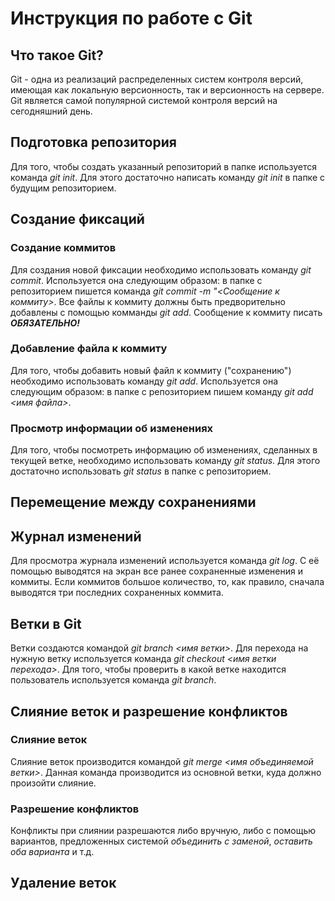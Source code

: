 # Инструкция по работе с Git

## Что такое Git?

Git - одна из реализаций распределенных систем контроля версий, имеющая как локальную версионность, так и версионность на сервере. Git является самой популярной системой контроля версий на сегодняшний день. 

## Подготовка репозитория

Для того, чтобы создать указанный репозиторий в папке используется команда *git init*. Для этого достаточно написать команду *git init* в папке с будущим репозиторием.

## Создание фиксаций

### Создание коммитов
Для создания новой фиксации необходимо использовать команду *git commit*. Используется она следующим образом: в папке с репозиторием пишется команда *git commit -m "<Сообщение к коммиту>*. Все файлы к коммиту должны быть предворительно добавлены с помощью комманды *git add*. Сообщение к коммиту писать ***ОБЯЗАТЕЛЬНО!***

### Добавление файла к коммиту
Для того, чтобы добавить новый файл к коммиту ("сохранению") необходимо использовать команду *git add*. Используется она следующим образом: в папке с репозиторием пишем команду *git add <имя файла>*.

### Просмотр информации об изменениях
Для того, чтобы посмотреть информацию об изменениях, сделанных в текущей ветке, необходимо использовать команду *git status*. Для этого достаточно использовать *git status* в папке с репозиторием.

## Перемещение между сохранениями

## Журнал изменений

Для просмотра журнала изменений используется команда *git log*. С её помощью выводятся на экран все ранее сохраненные изменения и коммиты. Если коммитов большое количество, то, как правило, сначала выводятся три последних сохраненных коммита.

## Ветки в Git

Ветки создаются командой *git branch <имя ветки>*. Для перехода на нужную ветку используется команда *git checkout <имя ветки перехода>*. Для того, чтобы проверить в какой ветке находится пользователь используется команда *git branch*.

## Слияние веток и разрешение конфликтов

### Слияние веток
Слияние веток производится командой *git merge <имя объединяемой ветки>*. Данная команда производится из основной ветки, куда должно произойти слияние.

### Разрешение конфликтов

Конфликты при слиянии разрешаются либо вручную, либо с помощью вариантов, предложенных системой *объединить с заменой*, *оставить оба варианта* и т.д. 

## Удаление веток
